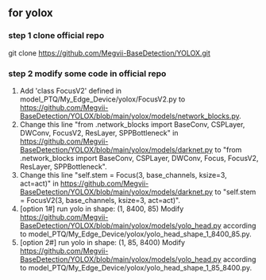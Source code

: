 ## for yolox
### step 1 clone official repo
git clone https://github.com/Megvii-BaseDetection/YOLOX.git
### step 2 modify some code in official repo
1. Add 'class FocusV2' defined in model_PTQ/My_Edge_Device/yolox/FocusV2.py to https://github.com/Megvii-BaseDetection/YOLOX/blob/main/yolox/models/network_blocks.py.
2. Change this line "from .network_blocks import BaseConv, CSPLayer, DWConv, FocusV2, ResLayer, SPPBottleneck" in https://github.com/Megvii-BaseDetection/YOLOX/blob/main/yolox/models/darknet.py to "from .network_blocks import BaseConv, CSPLayer, DWConv, Focus, FocusV2, ResLayer, SPPBottleneck".
3. Change this line "self.stem = Focus(3, base_channels, ksize=3, act=act)" in https://github.com/Megvii-BaseDetection/YOLOX/blob/main/yolox/models/darknet.py to "self.stem = FocusV2(3, base_channels, ksize=3, act=act)".
4. [option 1#] run yolo in shape: (1, 8400, 85)
  Modify https://github.com/Megvii-BaseDetection/YOLOX/blob/main/yolox/models/yolo_head.py according to model_PTQ/My_Edge_Device/yolox/yolo_head_shape_1_8400_85.py.
5. [option 2#] run yolo in shape: (1, 85, 8400)
    Modify https://github.com/Megvii-BaseDetection/YOLOX/blob/main/yolox/models/yolo_head.py according to model_PTQ/My_Edge_Device/yolox/yolo_head_shape_1_85_8400.py.
